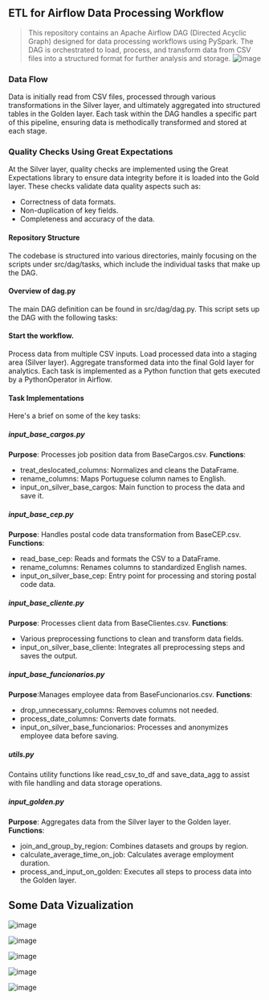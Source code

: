 ## ETL for Airflow Data Processing Workflow ###
> This repository contains an Apache Airflow DAG (Directed Acyclic Graph) designed for data processing workflows using PySpark. The DAG is orchestrated to load, process, and transform data from CSV files into a structured format for further analysis and storage.
![image](https://github.com/GIZELLYPY/airflow_processing_data/assets/52425554/b0895a0d-f7d6-4ec3-bc7f-e066c8d350bd)


### Data Flow
Data is initially read from CSV files, processed through various transformations in the Silver layer, and ultimately aggregated into structured tables in the Golden layer. Each task within the DAG handles a specific part of this pipeline, ensuring data is methodically transformed and stored at each stage.

### Quality Checks Using Great Expectations
At the Silver layer, quality checks are implemented using the Great Expectations library to ensure data integrity before it is loaded into the Gold layer. These checks validate data quality aspects such as:

  * Correctness of data formats.
  * Non-duplication of key fields.
  * Completeness and accuracy of the data.



#### Repository Structure
The codebase is structured into various directories, mainly focusing on the scripts under src/dag/tasks, which include the individual tasks that make up the DAG.

#### Overview of dag.py
The main DAG definition can be found in src/dag/dag.py. This script sets up the DAG with the following tasks:

#### Start the workflow.
Process data from multiple CSV inputs.
Load processed data into a staging area (Silver layer).
Aggregate transformed data into the final Gold layer for analytics.
Each task is implemented as a Python function that gets executed by a PythonOperator in Airflow.

#### Task Implementations
Here's a brief on some of the key tasks:

##### input_base_cargos.py
<b>Purpose</b>: Processes job position data from BaseCargos.csv.
<b>Functions</b>:
  - treat_deslocated_columns: Normalizes and cleans the DataFrame.
  - rename_columns: Maps Portuguese column names to English.
  - input_on_silver_base_cargos: Main function to process the data and save it.
##### input_base_cep.py
<b>Purpose</b>: Handles postal code data transformation from BaseCEP.csv.
<b>Functions</b>:
  - read_base_cep: Reads and formats the CSV to a DataFrame.
  - rename_columns: Renames columns to standardized English names.
  - input_on_silver_base_cep: Entry point for processing and storing postal code data.
#####  input_base_cliente.py
<b>Purpose</b>: Processes client data from BaseClientes.csv.
<b>Functions</b>:
  - Various preprocessing functions to clean and transform data fields.
  - input_on_silver_base_cliente: Integrates all preprocessing steps and saves the output.
#####   input_base_funcionarios.py
<b>Purpose</b>:Manages employee data from BaseFuncionarios.csv.
<b>Functions</b>:
  - drop_unnecessary_columns: Removes columns not needed.
  - process_date_columns: Converts date formats.
  - input_on_silver_base_funcionarios: Processes and anonymizes employee data before saving.
#####  utils.py
Contains utility functions like read_csv_to_df and save_data_agg to assist with file handling and data storage operations.
#####  input_golden.py
<b>Purpose</b>:  Aggregates data from the Silver layer to the Golden layer.
<b>Functions</b>:
  - join_and_group_by_region: Combines datasets and groups by region.
  - calculate_average_time_on_job: Calculates average employment duration.
  - process_and_input_on_golden: Executes all steps to process data into the Golden layer.

## Some Data Vizualization

![image](https://github.com/GIZELLYPY/airflow_processing_data/assets/52425554/bb46d37d-9b06-45be-8507-5ecb2bf6004d)

![image](https://github.com/GIZELLYPY/airflow_processing_data/assets/52425554/c5690a82-35ae-4aeb-b8c2-7057d5d9482c)

![image](https://github.com/GIZELLYPY/airflow_processing_data/assets/52425554/9e822f6c-c8cf-480a-9710-44bff31a44be)

![image](https://github.com/GIZELLYPY/airflow_processing_data/assets/52425554/ad35fc48-20fe-40e7-9afe-ddd68b7b4922)

![image](https://github.com/GIZELLYPY/airflow_processing_data/assets/52425554/988ce184-5daa-4e3b-97e6-f73428e4989f)
